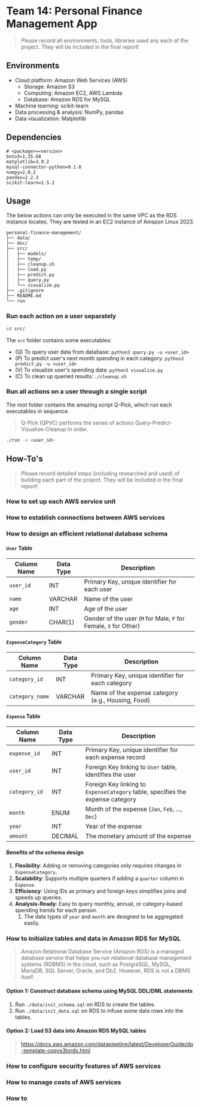 # Team 14: Personal Finance Management App

> Please record all environments, tools, libraries used any each of the project. They will be included in the final report!

## Environments

- Cloud platform: Amazon Web Services (AWS)
  - Storage: Amazon S3
  - Computing: Amazon EC2, AWS Lambda
  - Database: Amazon RDS for MySQL
- Machine learning: scikit-learn
- Data processing & analysis: NumPy, pandas
- Data visualization: Matplotlib

## Dependencies

```text
# <package>=<version>
boto3=1.35.68
matplotlib=3.9.2
mysql-connector-python=9.1.0
numpy=2.0.2
pandas=2.2.3
scikit-learn=1.5.2
```

## Usage

The below actions can only be executed in the same VPC as the RDS instance locates. They are tested in an EC2 instance of Amazon Linux 2023.

```text
personal-finance-management/
├── data/
├── doc/
├── src/
│   ├── models/
│   ├── temp/
│   ├── cleanup.sh
│   ├── load.py
│   ├── predict.py
│   ├── query.py
│   └── visualize.py
├── .gitignore
├── README.md
└── run
```

### Run each action on a user separately

```bash
cd src/
```

The `src` folder contains some executables:

- (Q) To query user data from database: `python3 query.py -u <user_id>`
- (P) To predict user's next month spending in each category: `python3 predict.py -u <user_id>`
- (V) To visualize user's spending data: `python3 visualize.py`
- (C) To clean up queried results: `./cleanup.sh`

### Run all actions on a user through a single script

The root folder contains the amazing script Q-Pick, which run each executables in sequence.
> Q-Pick (QPVC) performs the series of actions Query-Predict-Visualize-Cleanup in order. 

```bash
./run -u <user_id>
```

## How-To's

> Please record detailed steps (including researched and used) of building each part of the project. They will be included in the final report!

### How to set up each AWS service unit

### How to establish connections between AWS services

### How to design an efficient relational database schema

#### `User` Table

| Column Name | Data Type | Description                                     |
|-------------|-----------|-------------------------------------------------|
| `user_id`   | INT       | Primary Key, unique identifier for each user    |
| `name`      | VARCHAR   | Name of the user                                |
| `age`       | INT       | Age of the user                                 |
| `gender`    | CHAR(1)   | Gender of the user (`M` for Male, `F` for Female, `X` for Other) |

#### `ExpenseCategory` Table

| Column Name     | Data Type | Description                                   |
|-----------------|-----------|-----------------------------------------------|
| `category_id`   | INT       | Primary Key, unique identifier for each category |
| `category_name` | VARCHAR   | Name of the expense category (e.g., Housing, Food) |

#### `Expense` Table

| Column Name      | Data Type | Description                                                    |
|------------------|-----------|----------------------------------------------------------------|
| `expense_id`     | INT       | Primary Key, unique identifier for each expense record         |
| `user_id`        | INT       | Foreign Key linking to `User` table, identifies the user       |
| `category_id`    | INT       | Foreign Key linking to `ExpenseCategory` table, specifies the expense category |
| `month`          | ENUM      | Month of the expense (`Jan`, `Feb`, ..., `Dec`)                |
| `year`           | INT       | Year of the expense                                           |
| `amount`         | DECIMAL   | The monetary amount of the expense                             |

#### Benefits of the schema design

1. **Flexibility**: Adding or removing categories only requires changes in `ExpenseCategory`.
2. **Scalability**: Supports multiple quarters if adding a `quarter` column in `Expense`.
3. **Efficiency**: Using IDs as primary and foreign keys simplifies joins and speeds up queries.
4. **Analysis-Ready**: Easy to query monthly, annual, or category-based spending trends for each person.
   1. The data types of `year` and `month` are designed to be aggregated easily.

### How to initialize tables and data in Amazon RDS for MySQL

> Amazon Relational Database Service (Amazon RDS) is a managed database service that helps you run relational database management systems (RDBMS) in the cloud, such as PostgreSQL, MySQL, MariaDB, SQL Server, Oracle, and Db2. However, RDS is not a DBMS itself.

#### Option 1: Construct database schema using MySQL DDL/DML statements

1. Run `./data/init_schema.sql` on RDS to create the tables.
2. Run `./data/init_data.sql` on RDS to infuse some data rows into the tables.

#### Option 2: Load S3 data into Amazon RDS MySQL tables

> <https://docs.aws.amazon.com/datapipeline/latest/DeveloperGuide/dp-template-copys3tords.html>

### How to configure security features of AWS services

### How to manage costs of AWS services

### How to
